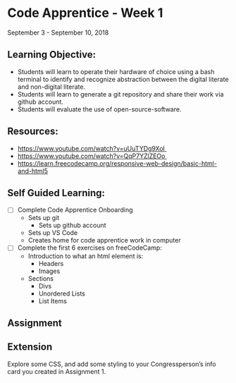 # Code Apprentice - Week 1
September 3 - September 10, 2018

## Learning Objective:
* Students will learn to operate their hardware of choice using a bash terminal to identify and recognize abstraction between the digital literate and non-digital literate.
* Students will learn to generate a git repository and share their work via github account.
* Students will evaluate the use of open-source-software.

## Resources:
* https://www.youtube.com/watch?v=uUuTYDg9XoI 
* https://www.youtube.com/watch?v=QqP7YZlZEOo 
* https://learn.freecodecamp.org/responsive-web-design/basic-html-and-html5

## Self Guided Learning:
- [ ] Complete Code Apprentice Onboarding
  * Sets up git
	* Sets up github account
  * Sets up VS Code
  * Creates home for code apprentice work in computer
- [ ] Complete the first 6 exercises on freeCodeCamp:
	* Introduction to what an html element is:
	  * Headers
	  * Images
    * Sections
	  * Divs
	  * Unordered Lists
	  * List Items
    
## Assignment
    
## Extension
Explore some CSS, and add some styling to your Congressperson’s info card you created in Assignment 1.
